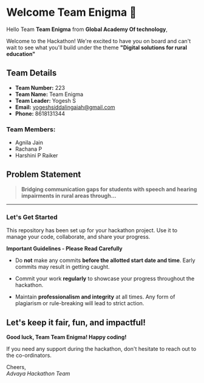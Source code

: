 # Welcome Team Enigma 👋

Hello Team **Team Enigma** from **Global Academy Of technology**,

Welcome to the Hackathon! We're excited to have you on board and can't wait to see what you'll build under the theme **"Digital solutions for rural education"** 

## Team Details

- **Team Number:** 223  
- **Team Name:** Team Enigma
- **Team Leader:** Yogesh S  
- **Email:** yogeshsiddalingaiah@gmail.com  
- **Phone:** 8618131344  

### Team Members:
- Agnila Jain 
- Rachana P 
- Harshini P Raiker 

## Problem Statement

> **Bridging communication gaps for students with speech and hearing impairments in rural areas through...**

---

### Let's Get Started 

This repository has been set up for your hackathon project. Use it to manage your code, collaborate, and share your progress.

**Important Guidelines - Please Read Carefully**

- Do **not** make any commits **before the allotted start date and time**. Early commits may result in getting caught.
- Commit your work **regularly** to showcase your progress throughout the hackathon.

- Maintain **professionalism and integrity** at all times. Any form of plagiarism or rule-breaking will lead to strict action.

Let's keep it fair, fun, and impactful! 
---

**Good luck, Team Team Enigma! Happy coding!**

If you need any support during the hackathon, don't hesitate to reach out to the co-ordinators.

Cheers,  
_Advaya Hackathon Team_